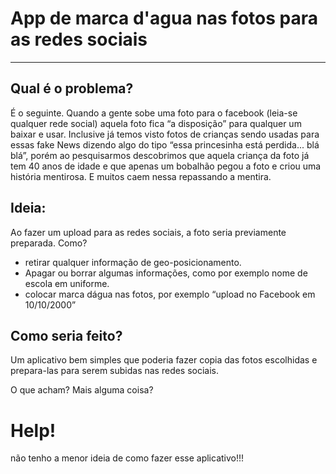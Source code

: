 # App de marca d'agua nas fotos para as redes sociais
***

## Qual é o problema?
É o seguinte. Quando a gente sobe uma foto para o facebook (leia-se qualquer rede social) aquela foto fica “a disposição” para qualquer um baixar e usar.
Inclusive já temos visto fotos de crianças sendo usadas para essas fake News dizendo algo do tipo “essa princesinha está perdida... blá blá”, porém ao pesquisarmos descobrimos que aquela criança da foto já tem 40 anos de idade e que apenas um bobalhão pegou a foto e criou uma história mentirosa. E muitos caem nessa repassando a mentira.

## Ideia:
Ao fazer um upload para as redes sociais, a foto seria previamente preparada. Como?

* retirar qualquer informação de geo-posicionamento.
* Apagar ou borrar algumas informações, como por exemplo nome de escola em uniforme.
* colocar marca dágua nas fotos, por exemplo “upload no Facebook em 10/10/2000”

## Como seria feito?
Um aplicativo bem simples que poderia fazer copia das fotos escolhidas e prepara-las para serem subidas nas redes sociais.



O que acham?
Mais alguma coisa?

# Help! 
não tenho a menor ideia de como fazer esse aplicativo!!!
